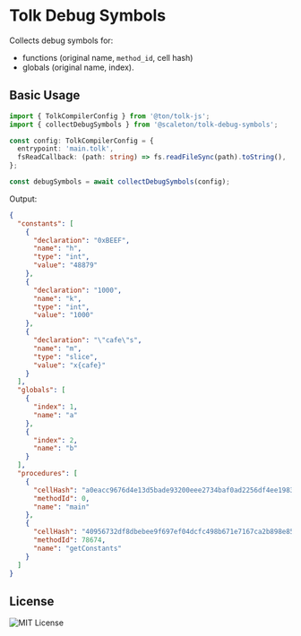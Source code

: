 # Tolk Debug Symbols

Collects debug symbols for:

- functions (original name, `method_id`, cell hash)
- globals (original name, index).

## Basic Usage

```typescript
import { TolkCompilerConfig } from '@ton/tolk-js';
import { collectDebugSymbols } from '@scaleton/tolk-debug-symbols';

const config: TolkCompilerConfig = {
  entrypoint: 'main.tolk',
  fsReadCallback: (path: string) => fs.readFileSync(path).toString(),
};

const debugSymbols = await collectDebugSymbols(config);
```

Output:

```json
{
  "constants": [
    {
      "declaration": "0xBEEF",
      "name": "h",
      "type": "int",
      "value": "48879"
    },
    {
      "declaration": "1000",
      "name": "k",
      "type": "int",
      "value": "1000"
    },
    {
      "declaration": "\"cafe\"s",
      "name": "m",
      "type": "slice",
      "value": "x{cafe}"
    }
  ],
  "globals": [
    {
      "index": 1,
      "name": "a"
    },
    {
      "index": 2,
      "name": "b"
    }
  ],
  "procedures": [
    {
      "cellHash": "a0eacc9676d4e13d5bade93200eee2734baf0ad2256df4ee1983c5e6ce29c388",
      "methodId": 0,
      "name": "main"
    },
    {
      "cellHash": "40956732df8dbebee9f697ef04dcfc498b671e7167ca2b898e85dbc737089012",
      "methodId": 78674,
      "name": "getConstants"
    }
  ]
}
```

## License

![MIT License](https://img.shields.io/badge/License-MIT-green)
